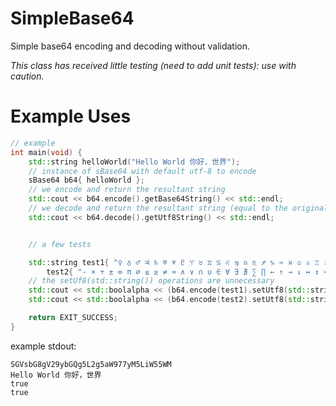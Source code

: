 # SimpleBase64
Simple base64 encoding and decoding without validation. 

*This class has received little testing (need to add unit tests): use with caution.*
# Example Uses

```cpp
// example
int main(void) {
    std::string helloWorld("Hello World 你好，世界");
	// instance of sBase64 with default utf-8 to encode
    sBase64 b64{ helloWorld };
	// we encode and return the resultant string
	std::cout << b64.encode().getBase64String() << std::endl;
	// we decode and return the resultant string (equal to the original)
	std::cout << b64.decode().getUtf8String() << std::endl;


	// a few tests

	std::string test1{ "♀ ♁ ♂ ♃ ♄ ♅ ♆ ♇ ♈ ♉ ♊ ♋ ♌ ♍ ♎ ♏ ♐ ♑ ♒ ♓ ♔ ♕ ♖ ♗ ♘ ♙ ♚ ♛ ♜ ♝ ♞ ♟" },
		test2{ "- × ÷ ± ∞ π ∅ ≤ ≥ ≠ ≈ ∧ ∨ ∩ ∪ ∈ ∀ ∃ ∄ ∑ ∏ ← ↑ → ↓ ↔ ↕ ↖ ↗ ↘ ↙ ↺ ↻ ⇒ ⇔" };
	// the setUf8(std::string()) operations are unnecessary
	std::cout << std::boolalpha << (b64.encode(test1).setUtf8(std::string()).decode().getUtf8String() == test1) << std::endl;
	std::cout << std::boolalpha << (b64.encode(test2).setUtf8(std::string()).decode().getUtf8String() == test2) << std::endl;

	return EXIT_SUCCESS;
}
```
example stdout: 
```
SGVsbG8gV29ybGQg5L2g5aW977yM5LiW55WM
Hello World 你好，世界
true
true

```
